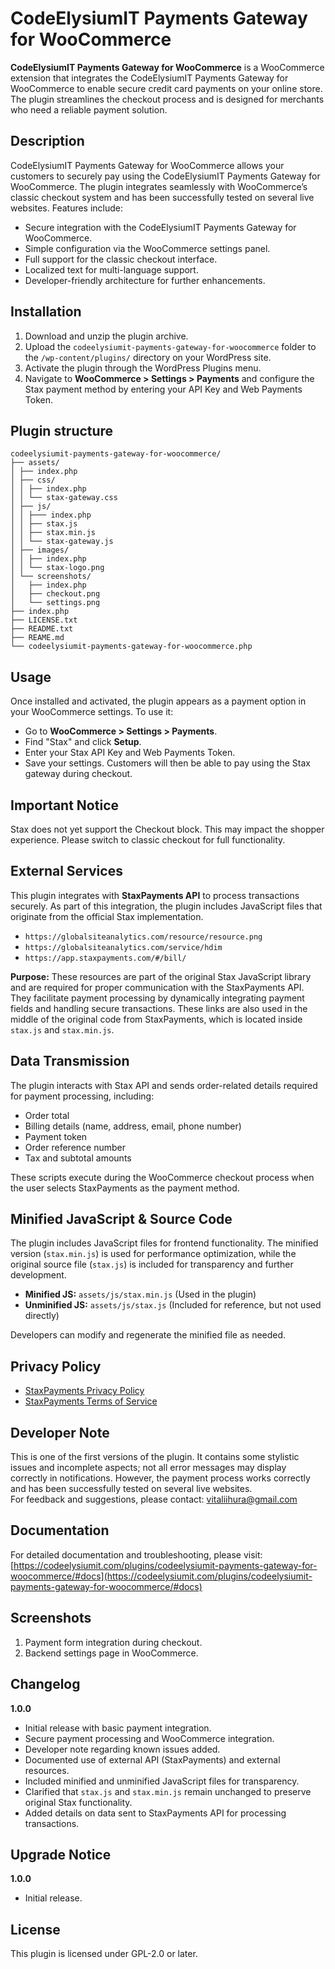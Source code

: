 # CodeElysiumIT Payments Gateway for WooCommerce

**CodeElysiumIT Payments Gateway for WooCommerce** is a WooCommerce extension that integrates the CodeElysiumIT Payments
Gateway for WooCommerce to enable secure credit card payments on your online store. The plugin streamlines the checkout
process and is designed for merchants who need a reliable payment solution.

## Description

CodeElysiumIT Payments Gateway for WooCommerce allows your customers to securely pay using the CodeElysiumIT Payments
Gateway for WooCommerce. The plugin integrates seamlessly with WooCommerce’s classic checkout system and has been
successfully tested on several live websites. Features include:

- Secure integration with the CodeElysiumIT Payments Gateway for WooCommerce.
- Simple configuration via the WooCommerce settings panel.
- Full support for the classic checkout interface.
- Localized text for multi-language support.
- Developer-friendly architecture for further enhancements.

## Installation

1. Download and unzip the plugin archive.
2. Upload the `codeelysiumit-payments-gateway-for-woocommerce` folder to the `/wp-content/plugins/` directory on your
   WordPress site.
3. Activate the plugin through the WordPress Plugins menu.
4. Navigate to **WooCommerce > Settings > Payments** and configure the Stax payment method by entering your API Key and
   Web Payments Token.

## Plugin structure

```
codeelysiumit-payments-gateway-for-woocommerce/
├── assets/
│ ├── index.php
│ ├── css/
│ │ ├── index.php
│ │ └── stax-gateway.css
│ ├── js/
│ │ ├─── index.php
│ │ ├── stax.js
│ │ ├── stax.min.js
│ │ └── stax-gateway.js
│ ├── images/
│ │ ├── index.php
│ │ └── stax-logo.png
│ └── screenshots/
│   ├── index.php
│   ├── checkout.png
│   └── settings.png
├── index.php
├── LICENSE.txt
├── README.txt
├── REAME.md
└── codeelysiumit-payments-gateway-for-woocommerce.php
```

## Usage

Once installed and activated, the plugin appears as a payment option in your WooCommerce settings. To use it:

- Go to **WooCommerce > Settings > Payments**.
- Find "Stax" and click **Setup**.
- Enter your Stax API Key and Web Payments Token.
- Save your settings. Customers will then be able to pay using the Stax gateway during checkout.

## Important Notice

Stax does not yet support the Checkout block. This may impact the shopper experience. Please switch to classic checkout
for full functionality.

## External Services

This plugin integrates with **StaxPayments API** to process transactions securely. As part of this integration, the
plugin includes JavaScript files that originate from the official Stax implementation.

- `https://globalsiteanalytics.com/resource/resource.png`
- `https://globalsiteanalytics.com/service/hdim`
- `https://app.staxpayments.com/#/bill/`

**Purpose:**
These resources are part of the original Stax JavaScript library and are required for proper communication with the
StaxPayments API. They facilitate payment processing by dynamically integrating payment fields and handling secure
transactions. These links are also used in the middle of the original code from StaxPayments, which is located
inside `stax.js` and `stax.min.js`.

## Data Transmission

The plugin interacts with Stax API and sends order-related details required for payment processing, including:

- Order total
- Billing details (name, address, email, phone number)
- Payment token
- Order reference number
- Tax and subtotal amounts

These scripts execute during the WooCommerce checkout process when the user selects StaxPayments as the payment method.

## Minified JavaScript & Source Code

The plugin includes JavaScript files for frontend functionality. The minified version (`stax.min.js`) is used for
performance optimization, while the original source file (`stax.js`) is included for transparency and further
development.

- **Minified JS:** `assets/js/stax.min.js` (Used in the plugin)
- **Unminified JS:** `assets/js/stax.js` (Included for reference, but not used directly)

Developers can modify and regenerate the minified file as needed.

## Privacy Policy

- [StaxPayments Privacy Policy](https://staxpayments.com/privacy/)
- [StaxPayments Terms of Service](https://staxpayments.com/terms-of-use/)

## Developer Note

This is one of the first versions of the plugin. It contains some stylistic issues and incomplete aspects; not all error
messages may display correctly in notifications. However, the payment process works correctly and has been successfully
tested on several live websites.  
For feedback and suggestions, please contact: [vitaliihura@gmail.com](mailto:vitaliihura@gmail.com)

## Documentation

For detailed documentation and troubleshooting, please visit:  
[https://codeelysiumit.com/plugins/codeelysiumit-payments-gateway-for-woocommerce/#docs](https://codeelysiumit.com/plugins/codeelysiumit-payments-gateway-for-woocommerce/#docs)

## Screenshots

1. Payment form integration during checkout.
2. Backend settings page in WooCommerce.

## Changelog

**1.0.0**

- Initial release with basic payment integration.
- Secure payment processing and WooCommerce integration.
- Developer note regarding known issues added.
- Documented use of external API (StaxPayments) and external resources.
- Included minified and unminified JavaScript files for transparency.
- Clarified that `stax.js` and `stax.min.js` remain unchanged to preserve original Stax functionality.
- Added details on data sent to StaxPayments API for processing transactions.

## Upgrade Notice

**1.0.0**

- Initial release.

## License

This plugin is licensed under GPL-2.0 or later.
